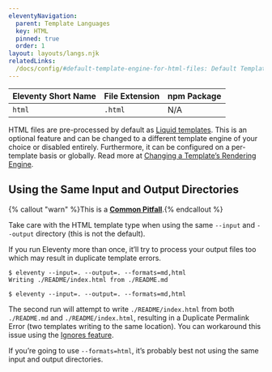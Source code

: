 ```yaml
---
eleventyNavigation:
  parent: Template Languages
  key: HTML
  pinned: true
  order: 1
layout: layouts/langs.njk
relatedLinks:
  /docs/config/#default-template-engine-for-html-files: Default Template Engine for HTML Files
---
```


| Eleventy Short Name | File Extension | npm Package |
| ------------------- | -------------- | ----------- |
| `html`              | `.html`        | N/A         |

HTML files are pre-processed by default as [Liquid templates](/docs/languages/liquid/). This is an optional feature and can be changed to a different template engine of your choice or disabled entirely. Furthermore, it can be configured on a per-template basis or globally. Read more at [Changing a Template’s Rendering Engine](/docs/template-overrides/).

<div id="same-input-output"></div>

## Using the Same Input and Output Directories

{% callout "warn" %}This is a <a href="/docs/pitfalls/"><strong>Common Pitfall</strong></a>.{% endcallout %}

Take care with the HTML template type when using the same <code>--input</code> and <code>--output</code> directory (this is not the default).

If you run Eleventy more than once, it’ll try to process your output files too which may result in duplicate template errors.

```
$ eleventy --input=. --output=. --formats=md,html
Writing ./README/index.html from ./README.md

$ eleventy --input=. --output=. --formats=md,html
```

The second run will attempt to write `./README/index.html` from both `./README.md` and `./README/index.html`, resulting in a Duplicate Permalink Error (two templates writing to the same location). You can workaround this issue using the [Ignores feature](/docs/ignores.md).

If you’re going to use `--formats=html`, it’s probably best not using the same input and output directories.

